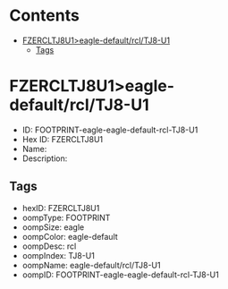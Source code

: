 



Contents
========

* [FZERCLTJ8U1>eagle-default/rcl/TJ8-U1](#fzercltj8u1eagle-defaultrcltj8-u1)
	* [Tags](#tags)

# FZERCLTJ8U1>eagle-default/rcl/TJ8-U1

- ID: FOOTPRINT-eagle-eagle-default-rcl-TJ8-U1
- Hex ID: FZERCLTJ8U1
- Name: 
- Description: 

## Tags

- hexID: FZERCLTJ8U1
- oompType: FOOTPRINT
- oompSize: eagle
- oompColor: eagle-default
- oompDesc: rcl
- oompIndex: TJ8-U1
- oompName: eagle-default/rcl/TJ8-U1
- oompID: FOOTPRINT-eagle-eagle-default-rcl-TJ8-U1
